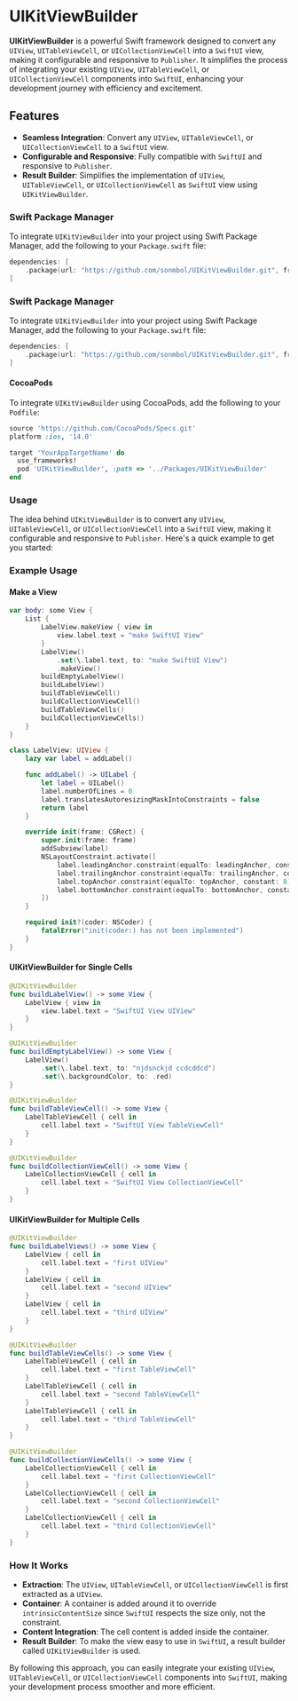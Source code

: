 # UIKitViewBuilder

**UIKitViewBuilder** is a powerful Swift framework designed to convert any `UIView`, `UITableViewCell`, or `UICollectionViewCell` into a `SwiftUI` view, making it configurable and responsive to `Publisher`. It simplifies the process of integrating your existing `UIView`, `UITableViewCell`, or `UICollectionViewCell` components into `SwiftUI`, enhancing your development journey with efficiency and excitement.

## Features

- **Seamless Integration**: Convert any `UIView`, `UITableViewCell`, or `UICollectionViewCell` to a `SwiftUI` view.
- **Configurable and Responsive**: Fully compatible with `SwiftUI` and responsive to `Publisher`.
- **Result Builder**: Simplifies the implementation of `UIView`, `UITableViewCell`, or `UICollectionViewCell` as `SwiftUI` view using `UIKitViewBuilder`.

### Swift Package Manager

To integrate `UIKitViewBuilder` into your project using Swift Package Manager, add the following to your `Package.swift` file:

```swift
dependencies: [
    .package(url: "https://github.com/sonmbol/UIKitViewBuilder.git", from: "1.0.1")
]
```

### Swift Package Manager

To integrate `UIKitViewBuilder` into your project using Swift Package Manager, add the following to your `Package.swift` file:

```swift
dependencies: [
    .package(url: "https://github.com/sonmbol/UIKitViewBuilder.git", from: "1.0.0")
]
```


#### CocoaPods

To integrate `UIKitViewBuilder` using CocoaPods, add the following to your `Podfile`:

```ruby
source 'https://github.com/CocoaPods/Specs.git'
platform :ios, '14.0'

target 'YourAppTargetName' do
  use_frameworks!
  pod 'UIKitViewBuilder', :path => '../Packages/UIKitViewBuilder'
end
```


### Usage


The idea behind `UIKitViewBuilder` is to convert any `UIView`, `UITableViewCell`, or `UICollectionViewCell` into a `SwiftUI` view, making it configurable and responsive to `Publisher`. Here's a quick example to get you started:

### Example Usage

#### Make a View

```swift
var body: some View {
    List {
        LabelView.makeView { view in
            view.label.text = "make SwiftUI View"
        }
        LabelView()
            .set(\.label.text, to: "make SwiftUI View")
            .makeView()
        buildEmptyLabelView()
        buildLabelView()
        buildTableViewCell()
        buildCollectionViewCell()
        buildTableViewCells()
        buildCollectionViewCells()
    }
}

class LabelView: UIView {
    lazy var label = addLabel()

    func addLabel() -> UILabel {
        let label = UILabel()
        label.numberOfLines = 0
        label.translatesAutoresizingMaskIntoConstraints = false
        return label
    }

    override init(frame: CGRect) {
        super.init(frame: frame)
        addSubview(label)
        NSLayoutConstraint.activate([
            label.leadingAnchor.constraint(equalTo: leadingAnchor, constant: 16),
            label.trailingAnchor.constraint(equalTo: trailingAnchor, constant: -16),
            label.topAnchor.constraint(equalTo: topAnchor, constant: 8),
            label.bottomAnchor.constraint(equalTo: bottomAnchor, constant: -8)
        ])
    }

    required init?(coder: NSCoder) {
        fatalError("init(coder:) has not been implemented")
    }
}
```



#### UIKitViewBuilder for Single Cells


```swift
@UIKitViewBuilder
func buildLabelView() -> some View {
    LabelView { view in
        view.label.text = "SwiftUI View UIView"
    }
}

@UIKitViewBuilder
func buildEmptyLabelView() -> some View {
    LabelView()
        .set(\.label.text, to: "njdsnckjd ccdcddcd")
        .set(\.backgroundColor, to: .red)
}

@UIKitViewBuilder
func buildTableViewCell() -> some View {
    LabelTableViewCell { cell in
        cell.label.text = "SwiftUI View TableViewCell"
    }
}

@UIKitViewBuilder
func buildCollectionViewCell() -> some View {
    LabelCollectionViewCell { cell in
        cell.label.text = "SwiftUI View CollectionViewCell"
    }
}
```


#### UIKitViewBuilder for Multiple Cells


```swift
@UIKitViewBuilder
func buildLabelViews() -> some View {
    LabelView { cell in
        cell.label.text = "first UIView"
    }
    LabelView { cell in
        cell.label.text = "second UIView"
    }
    LabelView { cell in
        cell.label.text = "third UIView"
    }
}

@UIKitViewBuilder
func buildTableViewCells() -> some View {
    LabelTableViewCell { cell in
        cell.label.text = "first TableViewCell"
    }
    LabelTableViewCell { cell in
        cell.label.text = "second TableViewCell"
    }
    LabelTableViewCell { cell in
        cell.label.text = "third TableViewCell"
    }
}

@UIKitViewBuilder
func buildCollectionViewCells() -> some View {
    LabelCollectionViewCell { cell in
        cell.label.text = "first CollectionViewCell"
    }
    LabelCollectionViewCell { cell in
        cell.label.text = "second CollectionViewCell"
    }
    LabelCollectionViewCell { cell in
        cell.label.text = "third CollectionViewCell"
    }
}
```


### How It Works


- **Extraction**: The `UIView`, `UITableViewCell`, or `UICollectionViewCell` is first extracted as a `UIView`.
- **Container**: A container is added around it to override `intrinsicContentSize` since `SwiftUI` respects the size only, not the constraint.
- **Content Integration**: The cell content is added inside the container.
- **Result Builder**: To make the view easy to use in `SwiftUI`, a result builder called `UIKitViewBuilder` is used.

By following this approach, you can easily integrate your existing `UIView`, `UITableViewCell`, or `UICollectionViewCell` components into `SwiftUI`, making your development process smoother and more efficient.

